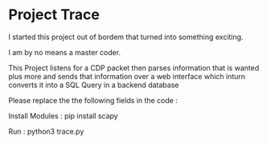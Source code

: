 # Project Trace

I started this project out of bordem that turned into something exciting. 

I am by no means a master coder. 

This Project listens for a CDP packet then parses information that is wanted plus more and sends that information over a web interface which inturn converts it into a SQL Query in a backend database

Please replace the the following fields in the code :
<servername>
<filename>

Install Modules :
pip install scapy

Run :
python3 trace.py
